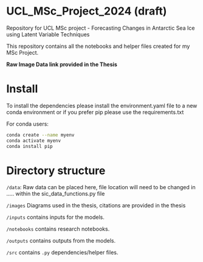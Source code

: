# UCL_MSc_Project_2024  (**draft**)
Repository for UCL MSc project - Forecasting Changes in Antarctic Sea Ice using Latent Variable Techniques

This repository contains all the notebooks and helper files created for my MSc Project.



**Raw Image Data link provided in the Thesis**

# Install

To install the dependencies please install the environment.yaml file to a new conda environment or if you prefer pip please use the requirements.txt

For conda users:
```bash
conda create --name myenv
conda activate myenv
conda install pip
```

# Directory structure

`/data`: Raw data can be placed here, file location will need to be changed in ..... within the sic_data_functions.py file

`/images` Diagrams used in the thesis, citations are provided in the thesis

`/inputs` contains inputs for the models.

`/notebooks` contains research notebooks. 

`/outputs` contains outputs from the models.

`/src` contains `.py` dependencies/helper files. 


